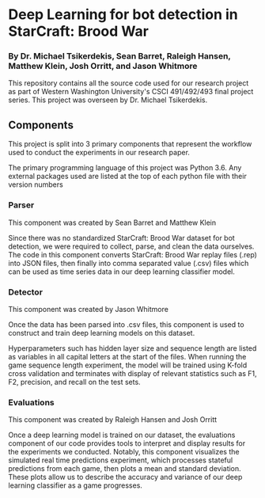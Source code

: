 # Deep Learning for bot detection in StarCraft: Brood War

### By Dr. Michael Tsikerdekis, Sean Barret, Raleigh Hansen, Matthew Klein, Josh Orritt, and Jason Whitmore

This repository contains all the source code used for our research project as part of Western Washington University's CSCI 491/492/493 final project series. This project was overseen by Dr. Michael Tsikerdekis.

## Components

This project is split into 3 primary components that represent the workflow used to conduct the experiments in our research paper.

The primary programming language of this project was Python 3.6. Any external packages used are listed at the top of each python file with their version numbers

### Parser

This component was created by Sean Barret and Matthew Klein

Since there was no standardized StarCraft: Brood War dataset for bot detection, we were required to collect, parse, and clean the data ourselves. The code in this component converts StarCraft: Brood War replay files (.rep) into JSON files, then finally into comma separated value (.csv) files which can be used as time series data in our deep learning classifier model.


### Detector

This component was created by Jason Whitmore

Once the data has been parsed into .csv files, this component is used to construct and train deep learning models on this dataset.

Hyperparameters such has hidden layer size and sequence length are listed as variables in all capital letters at the start of the files. When running the game sequence length experiment, the model will be trained using K-fold cross validation and terminates with display of relevant statistics such as F1, F2, precision, and recall on the test sets.

### Evaluations

This component was created by Raleigh Hansen and Josh Orritt

Once a deep learning model is trained on our dataset, the evaluations component of our code provides tools to interpret and display results for the experiments we conducted. Notably, this component visualizes the simulated real time predictions experiment, which processes stateful predictions from each game, then plots a mean and standard deviation. These plots allow us to describe the accuracy and variance of our deep learning classifier as a game progresses.
